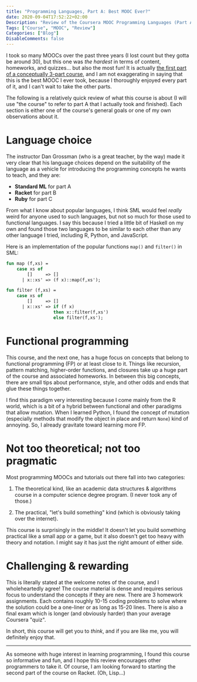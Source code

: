 ```yaml
---
title: "Programming Languages, Part A: Best MOOC Ever?"
date: 2020-09-04T17:52:22+02:00
Description: "Review of the Coursera MOOC Programming Languages (Part A)"
Tags: ["Course", "MOOC", "Review"]
Categories: ["Blog"]
DisableComments: false
---
```


I took so many MOOCs over the past three years (I lost count but they gotta
be around 30), but this one was _the hardest_ in terms of content, homeworks,
and quizzes... but also the most fun! It is actually
[the first part of a conceptually 3-part course](https://www.coursera.org/learn/programming-languages),
and I am not exaggerating in saying that this is the best MOOC I ever took,
because I thoroughly enjoyed every part of it, and I can't wait to take the
other parts.

The following is a relatively quick review of what this course is about (I
will use "the course" to refer to part A that I actually took and finished).
Each section is either one of the course's general goals or one of my own
observations about it.

# Language choice

The instructor Dan Grossman (who is a great teacher, by the way) made it very
clear that his language choices depend on the suitability of the language as
a vehicle for introducing the programming concepts he wants to teach, and
they are:

- **Standard ML** for part A
- **Racket** for part B
- **Ruby** for part C

From what I know about popular languages, I think SML would feel _really_
weird for anyone used to such languages, but not so much for those used to
functional languages. I say this because I tried a little bit of Haskell on
my own and found those two languages to be similar to each other than any
other language I tried, including R, Python, and JavaScript.

Here is an implementation of the popular functions `map()` and `filter()` in
SML:

```sml
fun map (f,xs) =
    case xs of
        []     => []
      | x::xs' => (f x)::map(f,xs');

fun filter (f,xs) =
    case xs of
        []     => []
      | x::xs' => if (f x)
                  then x::filter(f,xs')
                  else filter(f,xs');
```

# Functional programming

This course, and the next one, has a huge focus on concepts that belong to
functional programming (FP) or at least close to it. Things like recursion,
pattern matching, higher-order functions, and closures take up a huge part of
the course and associated homeworks. In between this big concepts, there are
small tips about performance, style, and other odds and ends that glue these
things together.

I find this paradigm very interesting because I come mainly from the R world,
which is a bit of a hybrid between functional and other paradigms that allow
mutation. When I learned Python, I found the concept of mutation (especially
methods that modify the object in place and return `None`) kind of annoying.
So, I already gravitate toward learning more FP.

# Not too theoretical; not too pragmatic

Most programming MOOCs and tutorials out there fall into two categories:

1. The theoretical kind, like an academic data structures & algorithms course
   in a computer science degree program. (I never took any of those.)

1. The practical, "let's build something" kind (which is obviously taking
   over the internet).

This course is surprisingly in the middle! It doesn't let you build something
practical like a small app or a game, but it also doesn't get too heavy with
theory and notation. I might say it has just the right amount of either side.

# Challenging & rewarding

This is literally stated at the welcome notes of the course, and I
wholeheartedly agree! The course material is dense and requires serious focus
to understand the concepts if they are new. There are 3 homework assignments.
Each contains roughly 10-15 coding problems to solve where the solution could
be a one-liner or as long as 15-20 lines. There is also a final exam which is
longer (and obviously harder) than your average Coursera "quiz".

In short, this course will get you to _think_, and if you are like me, you
will definitely enjoy that.

---

As someone with huge interest in learning programming, I found this course so
informative and fun, and I hope this review encourages other programmers to
take it. Of course, I am looking forward to starting the second part of the
course on Racket. (Oh, Lisp...)
